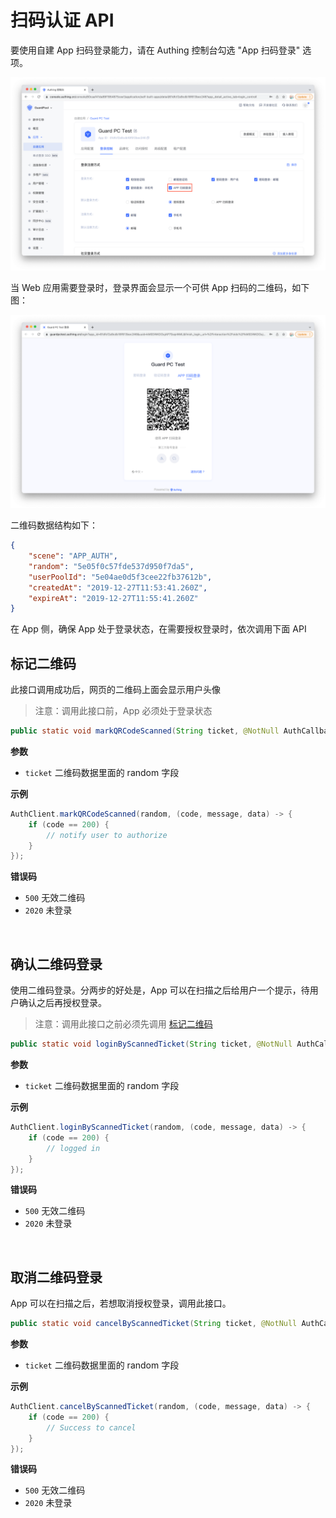 # 扫码认证 API

<LastUpdated/>

要使用自建 App 扫码登录能力，请在 Authing 控制台勾选 "App 扫码登录" 选项。

![](./images/1.png)

当 Web 应用需要登录时，登录界面会显示一个可供 App 扫码的二维码，如下图：

![](./images/2.png)

二维码数据结构如下：

```json
{
    "scene": "APP_AUTH",
    "random": "5e05f0c57fde537d950f7da5",
    "userPoolId": "5e04ae0d5f3cee22fb37612b",
    "createdAt": "2019-12-27T11:53:41.260Z",
    "expireAt": "2019-12-27T11:55:41.260Z"
}
```

在 App 侧，确保 App 处于登录状态，在需要授权登录时，依次调用下面 API

## 标记二维码

此接口调用成功后，网页的二维码上面会显示用户头像

>注意：调用此接口前，App 必须处于登录状态


```java
public static void markQRCodeScanned(String ticket, @NotNull AuthCallback<JSONObject> callback)
```

**参数**

* `ticket` 二维码数据里面的 random 字段

**示例**

```java
AuthClient.markQRCodeScanned(random, (code, message, data) -> {
    if (code == 200) {
        // notify user to authorize
    }
});
```

**错误码**

* `500` 无效二维码
* `2020` 未登录

<br>

## 确认二维码登录

使用二维码登录。分两步的好处是，App 可以在扫描之后给用户一个提示，待用户确认之后再授权登录。

>注意：调用此接口之前必须先调用 [标记二维码](#标记二维码)


```java
public static void loginByScannedTicket(String ticket, @NotNull AuthCallback<JSONObject> callback)
```

**参数**

* `ticket` 二维码数据里面的 random 字段

**示例**

```java
AuthClient.loginByScannedTicket(random, (code, message, data) -> {
    if (code == 200) {
        // logged in
    }
});
```

**错误码**

* `500` 无效二维码
* `2020` 未登录

<br>

## 取消二维码登录

App 可以在扫描之后，若想取消授权登录，调用此接口。


```java
public static void cancelByScannedTicket(String ticket, @NotNull AuthCallback<JSONObject> callback)
```

**参数**

* `ticket` 二维码数据里面的 random 字段

**示例**

```java
AuthClient.cancelByScannedTicket(random, (code, message, data) -> {
    if (code == 200) {
        // Success to cancel
    }
});
```

**错误码**

* `500` 无效二维码
* `2020` 未登录

<br>
